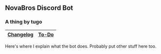 ## NovaBros Discord Bot
### A thing by tugo
| [Changelog](https://novabros.github.io/NovaBot/version) | [To-Do](https://novabros.github.io/NovaBot/todo) |
|---------------------------------------------------------|--------------------------------------------------|

Here's where I explain what the bot does.
Probably put other stuff here too.
